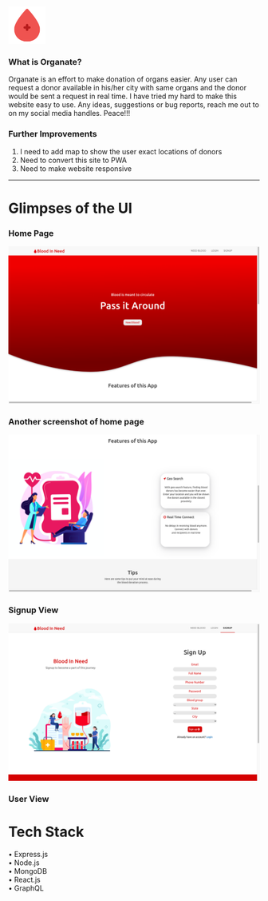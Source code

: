 ![Screenshot](/readme-images/Blooddrop.png)

### What is Organate?
Organate is an effort to make donation of organs easier. Any user can request a donor available in his/her city with same organs and the donor would be sent a request in real time. I have tried my hard to make this website easy to use. Any ideas, suggestions or bug reports, reach me out to on my social media handles. Peace!!!

### Further Improvements
1) I need to add map to show the user exact locations of donors
2) Need to convert this site to PWA
3) Need to make website responsive


---

# Glimpses of the UI

### Home Page
![Screenshot](/readme-images/ss1.png)


### Another screenshot of home page
![Screenshot](/readme-images/ss2.png)


### Signup View
![Screenshot](/readme-images/ss3.png)


### User View




# Tech Stack
• Express.js
<br/>
• Node.js
<br/>
• MongoDB
<br/>
• React.js
<br/>
• GraphQL
<br/>



    
